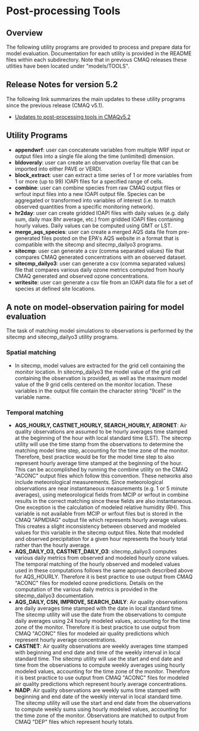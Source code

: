 Post-processing Tools
========

## Overview
The following utility programs are provided to process and prepare data for model evaluation.  Documentation for each utility is provided in the README files within each subdirectory.  Note that in previous CMAQ releases these utlities have been located under "models/TOOLS".

## Release Notes for version 5.2
The following link summarizes the main updates to these utility programs since the previous release (CMAQ v5.1).
* [Updates to post-processing tools in CMAQv5.2](../CCTM/docs/Release_Notes/Update_POST.md)

## Utility Programs
* **appendwrf**:  user can concatenate variables from multiple WRF input or output files into a single file along the time (unlimited) dimension.
* **bldoveraly**:  user can create an observation overlay file that can be imported into either PAVE or VERDI.
* **block_extract**: user can extract a time series of 1 or more variables from 1 or more (up to 99) IOAPI files for a specified range of cells.
* **combine**: user can combine species from raw CMAQ output files or wrfout input files into a new IOAPI output file.  Species can  be aggregated or transformed into variables of interest (i.e. to match observed quantities from a specific monitoring network).
* **hr2day**: user can create gridded IOAPI files with daily values (e.g. daily sum, daily max 8hr average, etc.) from gridded IOAPI files containing hourly values.  Daily values can be computed using GMT or LST.
* **merge_aqs_species**: user can create a merged AQS data file from pre-generated files posted on the EPA's AQS website in a format that is compatible with the sitecmp and sitecmp_dailyo3 programs.
* **sitecmp**: user can generate a csv (comma separated values) file that compares CMAQ generated concentrations with an observed dataset.
* **sitecmp_dailyo3**: user can generate a csv (comma separated values) file that compares various daily ozone metrics computed from hourly CMAQ generated and observed ozone concentrations.
* **writesite**: user can generate a csv file from an IOAPI data file for a set of species at defined site locations.

## A note on model-observation pairing for model evaluation
The task of matching model simulations to observations is performed by the sitecmp and sitecmp_dailyo3 utility programs.

### Spatial matching
* In sitecmp, model values are extracted for the grid cell containing the monitor location. In sitecmp_dailyo3 the model value of the grid cell containing the observation is provided, as well as the maximum model value of the 9 grid cells centered on the monitor location. These variables in the output file contain the character string "9cell" in the variable name.

### Temporal matching
* **AQS_HOURLY, CASTNET_HOURLY, SEARCH_HOURLY, AERONET**: Air quality observations are assumed to be hourly averages time stamped at the beginning of the hour with local standard time (LST). The sitecmp utility will use the time stamp from the observations to determine the matching model time step, accounting for the time zone of the monitor. Therefore, best practice would be for the model time step to also represent hourly average time stamped at the beginning of the hour. This can be accomplished by running the combine utility on the CMAQ "ACONC" output files which follow this convention. These networks also include meteorological measurements. Since meteorological observations are near instantaneous measurements (e.g. 1 or 5 minute averages), using meteorological fields from MCIP or wrfout in combine results in the correct matching since these fields are also instantaneous. One exception is the calculation of modeled relative humidity (RH). This variable is not available from MCIP or wrfout files but is stored in the CMAQ "APMDIAG" output file which represents hourly average values. This creates a slight inconsistency between observed and modeled values for this variable in the sitecmp output files. Note that modeled and observed precipitation for a given hour represents the hourly total rather than the hourly average. 
* **AQS_DAILY_O3, CASTNET_DAILY_O3**: sitecmp_dailyo3 computes various daily metrics from observed and modeled hourly ozone values. The temporal matching of the hourly observed and modeled values used in these computations follows the same approach described above for AQS_HOURLY. Therefore it is best practice to use output from CMAQ "ACONC" files for modeled ozone predictions. Details on the computation of the various daily metrics is provided in the sitecmp_dailyo3 documentation.
* **AQS_DAILY, CSN, IMPROVE, SEARCH_DAILY**: Air quality observations are daily averages time stamped with the date in local standard time. The sitecmp utility will use the date from the observations to compute daily averages using 24 hourly modeled values, accounting for the time zone of the monitor. Therefore it is best practice to use output from CMAQ "ACONC" files for modeled air quality predictions which represent hourly average concentrations.
* **CASTNET**: Air quality observations are weekly averages time stamped with beginning and end date and time of the weekly interval in local standard time. The sitecmp utility will use the start and end date and time from the observations to compute weekly averages using hourly modeled values, accounting for the time zone of the monitor. Therefore it is best practice to use output from CMAQ "ACONC" files for modeled air quality predictions which represent hourly average concentrations.
* **NADP**: Air quality observations are weekly sums time stamped with beginning and end date of the weekly interval in local standard time. The sitecmp utility will use the start and end date from the observations to compute weekly sums using hourly modeled values, accounting for the time zone of the monitor. Observations are matched to output from CMAQ "DEP" files which represent hourly totals.
